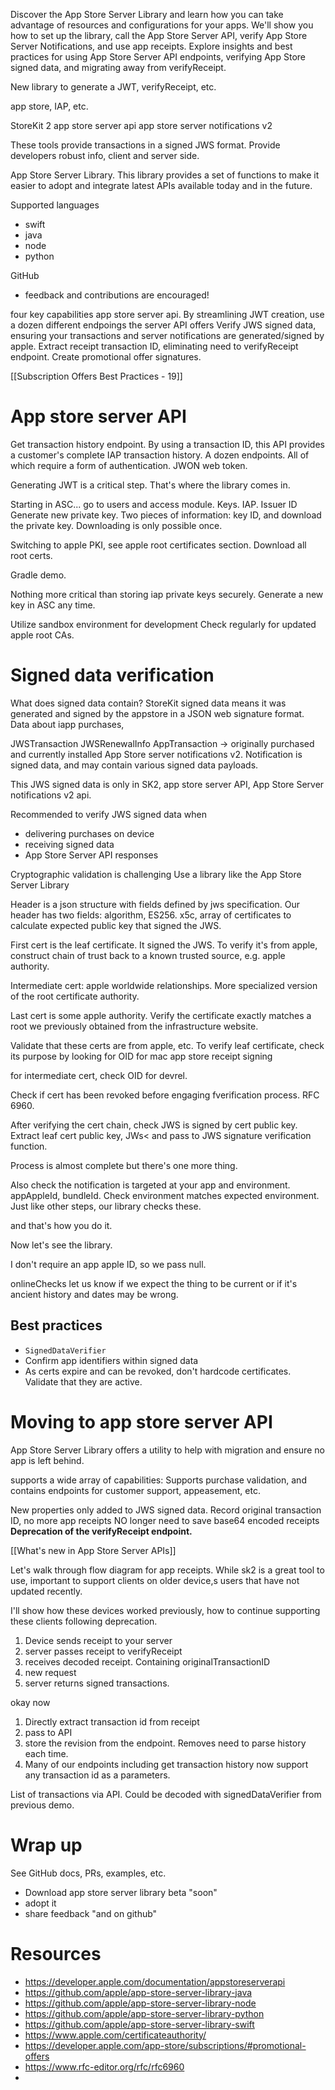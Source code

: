 Discover the App Store Server Library and learn how you can take advantage of resources and configurations for your apps. We'll show you how to set up the library, call the App Store Server API, verify App Store Server Notifications, and use app receipts. Explore insights and best practices for using App Store Server API endpoints, verifying App Store signed data, and migrating away from verifyReceipt.

New library to generate a JWT, verifyReceipt, etc.

app store, IAP, etc.

StoreKit 2
app store server api
app store server notifications v2


These tools provide transactions in a signed JWS format.  Provide developers robust info, client and server side.

App Store Server Library.
This library provides a set of functions to make it easier to adopt and integrate latest APIs available today and in the future.

Supported languages
* swift
* java
* node
* python

GitHub
* feedback and contributions are encouraged!

four key capabilities
app store server api.  By streamlining JWT creation, use a dozen different endpoings the server API offers
Verify JWS signed data, ensuring your transactions and server notifications are generated/signed by apple.
Extract receipt transaction ID, eliminating need to verifyReceipt endpoint.
Create promotional offer signatures.

[[Subscription Offers Best Practices - 19]]

# App store server API

Get transaction history endpoint.  By using a transaction ID, this API provides a customer's complete IAP transaction history.  A dozen endpoints.  All of which require a form of authentication. JWON web token.

Generating JWT is a critical step.  That's where the library comes in.

Starting in ASC... go to users and access module.
Keys.
IAP.
Issuer ID
Generate new private key.
Two pieces of information: key ID, and download the private key.  Downloading is only possible once.

Switching to apple PKI, see apple root certificates section.  Download all root certs.

Gradle demo.

Nothing more critical than storing iap private keys securely.
Generate a new key in ASC any time.

Utilize sandbox environment for development
Check regularly for updated apple root CAs.


# Signed data verification

What does signed data contain?
StoreKit signed data means it was generated and signed by the appstore in a JSON web signature format.  Data about iapp purchases, 

JWSTransaction
JWSRenewalInfo
AppTransaction -> originally purchased and currently installed
App Store server notifications v2.  Notification is signed data, and may contain various signed data payloads.

This JWS signed data is only in SK2, app store server API, App Store Server notifications v2 api.

Recommended to verify JWS signed data when
* delivering purchases on device
* receiving signed data
* App Store Server API responses

Cryptographic validation is challenging
Use a library like the App Store Server Library

Header is a json structure with fields defined by jws specification.  Our header has two fields: algorithm, ES256.  x5c, array of certificates to calculate expected public key that signed the JWS.

First cert is the leaf certificate.  It signed the JWS.  To verify it's from apple, construct chain of trust back to a known trusted source, e.g. apple authority.

Intermediate cert: apple worldwide relationships.  More specialized version of the root certificate authority.

Last cert is some apple authority.  Verify the certificate exactly matches a root we previously obtained from the infrastructure website.

Validate that these certs are from apple, etc.  To verify leaf certificate, check its purpose by looking for OID for mac app store receipt signing

for intermediate cert, check OID for devrel.

Check if cert has been revoked before engaging fverification process.  RFC 6960.

After verifying the cert chain, check JWS is signed by cert public key.  Extract leaf cert public key, JWs< and pass to JWS signature verification function.

Process is almost complete but there's one more thing.  

Also check the notification is targeted at your app and environment.  appAppleId, bundleId.  Check environment matches expected environment.  Just like other steps, our library checks these.

and that's how you do it.

Now let's see the library.

I don't require an app apple ID, so we pass null.  

onlineChecks let us know if we expect the thing to be current or if it's ancient history and dates may be wrong.

## Best practices

* `SignedDataVerifier`
* Confirm app identifiers within signed data
* As certs expire and can be revoked, don't hardcode certificates.  Validate that they are active.
# Moving to app store server API
App Store Server Library offers a utility to help with migration and ensure no app is left behind.

supports a wide array of capabilities:
Supports purchase validation, and contains endpoints for customer support, appeasement, etc.

New properties only added to JWS signed data.
Record original transaction ID, no more app receipts
NO longer need to save base64 encoded receipts
**Deprecation of the verifyReceipt endpoint.**

[[What's new in App Store Server APIs]]

Let's walk through flow diagram for app receipts.  While sk2 is a great tool to use, important to support clients on older device,s users that have not updated recently.

I'll show how these devices worked previously, how to continue supporting these clients following deprecation.

1.  Device sends receipt to your server
2. server passes receipt to verifyReceipt
3. receives decoded receipt.  Containing originalTransactionID
4. new request
5. server returns signed transactions.

okay now
1.  Directly extract transaction id from receipt
2. pass to API
3. store the revision from the endpoint.  Removes need to parse history each time.
4. Many of our endpoints including get transaction history now support any transaction id as a parameters.

List of transactions via API.  Could be decoded with signedDataVerifier from previous demo.

# Wrap up

See GitHub
docs, PRs, examples, etc.

* Download app store server library beta "soon"
* adopt it
* share feedback "and on github"

# Resources
* https://developer.apple.com/documentation/appstoreserverapi
* https://github.com/apple/app-store-server-library-java
* https://github.com/apple/app-store-server-library-node
* https://github.com/apple/app-store-server-library-python
* https://github.com/apple/app-store-server-library-swift
* https://www.apple.com/certificateauthority/
* https://developer.apple.com/app-store/subscriptions/#promotional-offers
* https://www.rfc-editor.org/rfc/rfc6960
* 